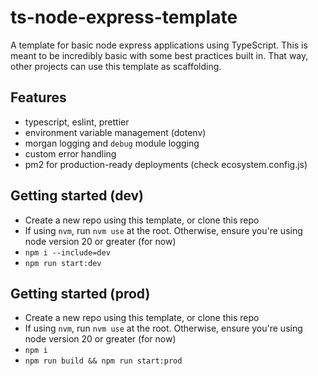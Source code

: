 # ts-node-express-template

A template for basic node express applications using TypeScript. This is meant to be incredibly basic with some best practices built in. That way, other projects can use this template as scaffolding.

## Features

- typescript, eslint, prettier
- environment variable management (dotenv)
- morgan logging and `debug` module logging
- custom error handling
- pm2 for production-ready deployments (check ecosystem.config.js)

## Getting started (dev)

- Create a new repo using this template, or clone this repo
- If using `nvm`, run `nvm use` at the root. Otherwise, ensure you're using node version 20 or greater (for now)
- `npm i --include=dev`
- `npm run start:dev`

## Getting started (prod)

- Create a new repo using this template, or clone this repo
- If using `nvm`, run `nvm use` at the root. Otherwise, ensure you're using node version 20 or greater (for now)
- `npm i`
- `npm run build && npm run start:prod`
